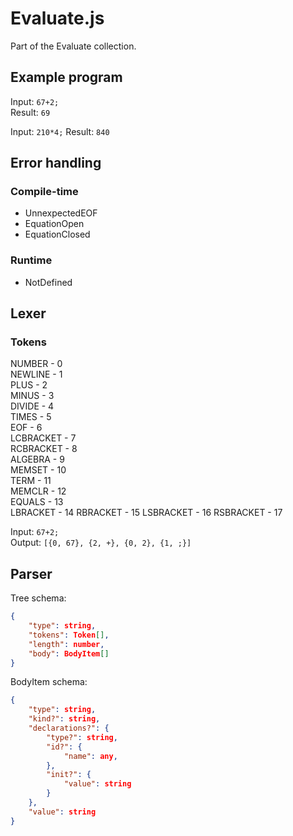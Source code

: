 # Evaluate.js
Part of the Evaluate collection.

## Example program
Input: ``67+2;``  
Result: ``69``

Input: `210*4;`
Result: `840`

## Error handling

### Compile-time
- UnnexpectedEOF
- EquationOpen
- EquationClosed

### Runtime
- NotDefined

## Lexer

### Tokens
NUMBER - 0  
NEWLINE - 1  
PLUS - 2  
MINUS - 3  
DIVIDE - 4  
TIMES - 5  
EOF - 6  
LCBRACKET - 7  
RCBRACKET - 8  
ALGEBRA - 9  
MEMSET - 10  
TERM - 11  
MEMCLR - 12  
EQUALS - 13  
LBRACKET - 14
RBRACKET - 15
LSBRACKET - 16
RSBRACKET - 17

Input: `67+2;`  
Output: `[{0, 67}, {2, +}, {0, 2}, {1, ;}]`


## Parser

Tree schema:

```json
{
	"type": string,
	"tokens": Token[],
	"length": number,
	"body": BodyItem[]
}
```
BodyItem schema:

```json
{
	"type": string,
	"kind?": string,
	"declarations?": {
		"type?": string,
		"id?": {
			"name": any,
		},
		"init?": {
			"value": string
		}
	},
	"value": string
}
```
